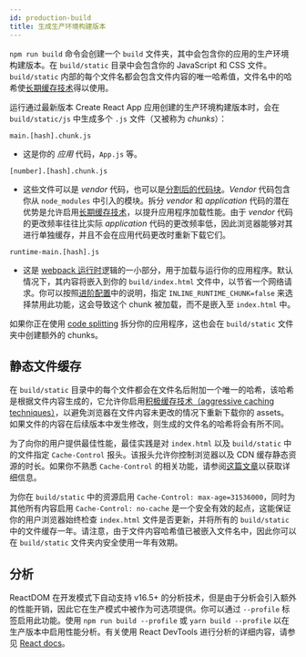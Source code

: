 ```yaml
---
id: production-build
title: 生成生产环境构建版本
---
```


`npm run build` 命令会创建一个 `build` 文件夹，其中会包含你的应用的生产环境构建版本。在 `build/static` 目录中会包含你的 JavaScript 和 CSS 文件。 `build/static` 内部的每个文件名都会包含文件内容的唯一哈希值，文件名中的哈希使[长期缓存技术](#static-file-caching)得以使用。

运行通过最新版本 Create React App 应用创建的生产环境构建版本时，会在 `build/static/js` 中生成多个 `.js` 文件（又被称为 _chunks_）：

`main.[hash].chunk.js`

- 这是你的 _应用_ 代码，`App.js` 等。

`[number].[hash].chunk.js`

- 这些文件可以是 _vendor_ 代码，也可以是[分割后的代码块](code-splitting.md)。_Vendor_ 代码包含你从 `node_modules` 中引入的模块。拆分 _vendor_ 和 _application_ 代码的潜在优势是允许启用[长期缓存技术](#static-file-caching)，以提升应用程序加载性能。由于 _vendor_ 代码的更改频率往往比实际 _application_ 代码的更改频率低，因此浏览器能够对其进行单独缓存，并且不会在应用代码更改时重新下载它们。

`runtime-main.[hash].js`

- 这是 [webpack 运行时](https://webpack.js.org/configuration/optimization/#optimization-runtimechunk)逻辑的一小部分，用于加载与运行你的应用程序。默认情况下，其内容将嵌入到你的 `build/index.html` 文件中，以节省一个网络请求。你可以按照[进阶配置](advanced-configuration.md)中的说明，指定 `INLINE_RUNTIME_CHUNK=false` 来选择禁用此功能，这会导致这个 chunk 被加载，而不是嵌入至 `index.html` 中。

如果你正在使用 [code splitting](code-splitting.md) 拆分你的应用程序，这也会在 `build/static` 文件夹中创建额外的 chunks。

## 静态文件缓存

在 `build/static` 目录中的每个文件都会在文件名后附加一个唯一的哈希，该哈希是根据文件内容生成的，它允许你启用[积极缓存技术（aggressive caching techniques）](https://developers.google.com/web/fundamentals/performance/optimizing-content-efficiency/http-caching#invalidating_and_updating_cached_responses)，以避免浏览器在文件内容未更改的情况下重新下载你的 assets。如果文件的内容在后续版本中发生修改，则生成的文件名的哈希将会有所不同。

为了向你的用户提供最佳性能，最佳实践是对 `index.html` 以及 `build/static` 中的文件指定 `Cache-Control` 报头。该报头允许你控制浏览器以及 CDN 缓存静态资源的时长。如果你不熟悉 `Cache-Control` 的相关功能，请参阅[这篇文章](https://jakearchibald.com/2016/caching-best-practices/)以获取详细信息。

为你在 `build/static` 中的资源启用 `Cache-Control: max-age=31536000`，同时为其他所有内容启用 `Cache-Control: no-cache` 是一个安全有效的起点，这能保证你的用户浏览器始终检查 `index.html` 文件是否更新，并将所有的 `build/static` 中的文件缓存一年。请注意，由于文件内容哈希值已被嵌入文件名中，因此你可以在 `build/static` 文件夹内安全使用一年有效期。

## 分析

ReactDOM 在开发模式下自动支持 v16.5+ 的分析技术，但是由于分析会引入额外的性能开销，因此它在生产模式中被作为可选项提供。你可以通过 `--profile` 标签启用此功能。使用 `npm run build --profile` 或 `yarn build --profile` 以在生产版本中启用性能分析。有关使用 React DevTools 进行分析的详细内容，请参见 [React docs](https://reactjs.org/docs/optimizing-performance.html#profiling-components-with-the-devtools-profiler)。